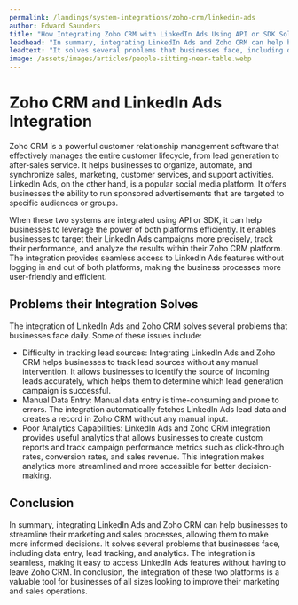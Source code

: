 ```yaml
---
permalink: /landings/system-integrations/zoho-crm/linkedin-ads
author: Edward Saunders
title: "How Integrating Zoho CRM with LinkedIn Ads Using API or SDK Solves Businesses' Problems"
leadhead: "In summary, integrating LinkedIn Ads and Zoho CRM can help businesses to streamline their marketing and sales processes, allowing them to make more informed decisions"
leadtext: "It solves several problems that businesses face, including data entry, lead tracking, and analytics. The integration is seamless, making it easy to access LinkedIn Ads features without having to leave Zoho CRM. In conclusion, the integration of these two platforms is a valuable tool for businesses of all sizes looking to improve their marketing and sales operations."
image: /assets/images/articles/people-sitting-near-table.webp
---
```

<div class="arttext">	<h1>Zoho CRM and LinkedIn Ads Integration</h1>
	<p>
		Zoho CRM is a powerful customer relationship management software that effectively manages the entire customer lifecycle, from lead generation to after-sales service. It helps businesses to organize, automate, and synchronize sales, marketing, customer services, and support activities. LinkedIn Ads, on the other hand, is a popular social media platform. It offers businesses the ability to run sponsored advertisements that are targeted to specific audiences or groups. 
	</p>
	<p>
		When these two systems are integrated using API or SDK, it can help businesses to leverage the power of both platforms efficiently. It enables businesses to target their LinkedIn Ads campaigns more precisely, track their performance, and analyze the results within their Zoho CRM platform. The integration provides seamless access to LinkedIn Ads features without logging in and out of both platforms, making the business processes more user-friendly and efficient.
	</p>
	<h2>Problems their Integration Solves</h2>
	<p>
		The integration of LinkedIn Ads and Zoho CRM solves several problems that businesses face daily. Some of these issues include: 
	</p>
	<ul>
		<li>Difficulty in tracking lead sources: 
			Integrating LinkedIn Ads and Zoho CRM helps businesses to track lead sources without any manual intervention. It allows businesses to identify the source of incoming leads accurately, which helps them to determine which lead generation campaign is successful.</li>
		<li>Manual Data Entry: 
			Manual data entry is time-consuming and prone to errors. The integration automatically fetches LinkedIn Ads lead data and creates a record in Zoho CRM without any manual input.</li>
		<li>Poor Analytics Capabilities:
			LinkedIn Ads and Zoho CRM integration provides useful analytics that allows businesses to create custom reports and track campaign performance metrics such as click-through rates, conversion rates, and sales revenue. This integration makes analytics more streamlined and more accessible for better decision-making.</li>
	</ul>
	<h2>Conclusion</h2>
	<p>
		In summary, integrating LinkedIn Ads and Zoho CRM can help businesses to streamline their marketing and sales processes, allowing them to make more informed decisions. It solves several problems that businesses face, including data entry, lead tracking, and analytics. The integration is seamless, making it easy to access LinkedIn Ads features without having to leave Zoho CRM. In conclusion, the integration of these two platforms is a valuable tool for businesses of all sizes looking to improve their marketing and sales operations. 
	</p>
</div>